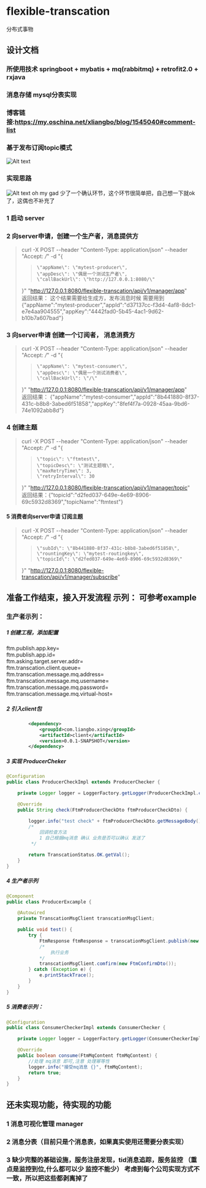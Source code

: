 # flexible-transcation  
分布式事物   
## 设计文档  
### 所使用技术 springboot + mybatis + mq(rabbitmq) + retrofit2.0 + rxjava 
### 消息存储 mysql分表实现
### 博客链接:https://my.oschina.net/xliangbo/blog/1545040#comment-list

### 基于发布订阅topic模式
![Alt text](https://github.com/smartxing/imageflod/blob/master/a.png)
### 实现思路
![Alt text](https://github.com/smartxing/imageflod/blob/master/b.png)
oh my gad 少了一个确认环节，这个环节很简单把，自己想一下就ok了，这偶也不补充了

### 1 启动 server         

### 2 向server申请，创建一个生产者，消息提供方  
>curl -X POST --header "Content-Type: application/json" --header "Accept: */*"  -d "{    
>>     \"appName\": \"mytest-producer\",     
>>     \"appDesc\": \"偶是一个测试生产者\",     
>>     \"callBackUrl\": \"http://127.0.0.1:8080/\"         
> }" "http://127.0.0.1:8080/flexible-transcation/api/v1/manager/app"  
返回结果： 这个结果需要给生成方，发布消息时候 需要用到 
{"appName":"mytest-producer","appId":"d37137cc-f3d4-4af8-8dc1-e7e4aa904555","appKey":"4442fad0-5b45-4ac1-9d62-b10b7a607bad"} 

### 3 向server申请  创建一个订阅者， 消息消费方
> curl -X POST --header "Content-Type: application/json" --header "Accept: */*"  -d "{    
>>     \"appName\": \"mytest-consumer\",     
>>     \"appDesc\": \"偶是一个测试消费者\",     
>>     \"callBackUrl\": \"/\"         
> }" "http://127.0.0.1:8080/flexible-transcation/api/v1/manager/app"  
返回结果：
{"appName":"mytest-consumer","appId":"8b441880-8f37-431c-b8b8-3abed6f51858","appKey":"8fef4f7a-0928-45aa-9bd6-74e1092abb8d"}    

### 4 创建主题

> curl -X POST --header "Content-Type: application/json" --header "Accept: */*"  -d "{
>>     \"topic\": \"ftmtest\",
>>     \"topicDesc\": \"测试主题哦\",
>>     \"maxRetryTime\": 3,
>>     \"retryInterval\": 30
> }" "http://127.0.0.1:8080/flexible-transcation/api/v1/manager/topic"  
返回结果：{"topicId":"d2fed037-649e-4e69-8906-69c5932d8369","topicName":"ftmtest"}

#### 5 消费者向server申请 订阅主题

>curl -X POST --header "Content-Type: application/json" --header "Accept: */*"  -d "{
>>     \"subId\": \"8b441880-8f37-431c-b8b8-3abed6f51858\",
>>     \"rountingKey\": \"mytest-routingkey\",
>>     \"topicId\": \"d2fed037-649e-4e69-8906-69c5932d8369\"
>}" "http://127.0.0.1:8080/flexible-transcation/api/v1/manager/subscribe"

## 准备工作结束，接入开发流程 示列： 可参考example   
### 生产者示列：
##### 1 创建工程，添加配置
ftm.publish.app.key=        
ftm.publish.app.id=     
ftm.asking.target.server.addr=      
ftm.transcation.client.queue=       
ftm.transcation.message.mq.address=     
ftm.transcation.message.mq.username=           
ftm.transcation.message.mq.password=         
ftm.transcation.message.mq.virtual-host=    
##### 2 引入client包
```xml
        <dependency>
            <groupId>com.liangbo.xing</groupId>
            <artifactId>client</artifactId>
            <version>0.0.1-SNAPSHOT</version>
        </dependency>
```
  
##### 3 实现 ProducerCheker
```java
@Configuration
public class ProducerCheckImpl extends ProducerChecker {

    private Logger logger = LoggerFactory.getLogger(ProducerCheckImpl.class);

    @Override
    public String check(FtmProducerCheckDto ftmProducerCheckDto) {

        logger.info("test check" + ftmProducerCheckDto.getMessageBody());
        /*
            回调检查方法
            1 自己根据mq消息 确认 业务是否可以确认 发送了
         */

        return TranscationStatus.OK.getVal();
    }
}

```
##### 4 生产者示列
```java
@Component
public class ProducerExcample {

    @Autowired
    private TranscationMsgClient transcationMsgClient;

    public void test() {
        try {
            FtmResponse ftmResponse = transcationMsgClient.publish(new FtmPublishDto());
            /*
                执行业务
            */ 
            transcationMsgClient.comfirm(new FtmConfirmDto());
        } catch (Exception e) {
            e.printStackTrace();
        }
    }
}

```


##### 5 消费者示列：
```java
@Configuration
public class ConsumerCheckerImpl extends ConsumerChecker {

    private Logger logger = LoggerFactory.getLogger(ConsumerCheckerImpl.class);

    @Override
    public boolean consume(FtmMqContent ftmMqContent) {
        //处理 mq消息 即可,注意 处理幂等性
        logger.info("接受mq消息 {}", ftmMqContent);
        return true;
    }
}
```

## 还未实现功能，待实现的功能 
### 1 消息可视化管理 manager
### 2 消息分表（目前只是个消息表，如果真实使用还需要分表实现）
### 3 缺少完整的基础设施，服务注册发现，tid消息追踪，服务监控 （重点是监控到位,什么都可以少 监控不能少） 考虑到每个公司实现方式不一致，所以把这些都剥离掉了



















